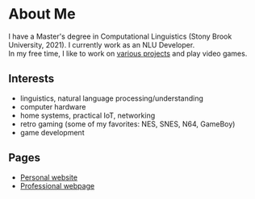 # About Me

I have a Master's degree in Computational Linguistics (Stony Brook University, 2021). I currently work as an NLU Developer.  
In my free time, I like to work on [various projects](https://derekandersen.net/projects) and play video games.

## Interests

- linguistics, natural language processing/understanding
- computer hardware
- home systems, practical IoT, networking
- retro gaming (some of my favorites: NES, SNES, N64, GameBoy)
- game development

## Pages

- [Personal website](https://derekandersen.net/)  
- [Professional webpage](https://dechrissen.github.io/)

